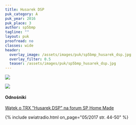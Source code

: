 ```yaml
---
title: Husarek DSP
puk_category: A
puk_year: 2016
puk_place: 3
author: sp5bmp
tagline: ""
layout: puk
proofread: no
classes: wide
header:
  overlay_image: /assets/images/puk/sp5bmp_husarek_dsp.jpg
  overlay_filter: 0.5
  teaser: /assets/images/puk/sp5bmp_husarek_dsp.jpg
---
```






 



![](assets/data/img/projects/2016-3-0.jpg) 


![](assets/img/work-in-progress.jpg) 


#### Odnośniki

[Wątek o TRX "Husarek DSP" na forum SP Home Made](http://sp-hm.pl/thread-2745.html)

 



{% include swiatradio.html on_page="05/2017 str. 44-50" %}

 





 


